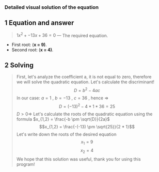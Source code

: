 ### Detailed visual solution of the equation
 ## 1 Equation and answer
>$1x^2 + -13x + 36 = 0$  — The required equation.
 - First root: $(\textbf{x = 9)}$.
 - Second root: $(\textbf{x = 4)}$.
## 2 Solving
 > First, let's analyze the coefficient a, it is not equal to zero, therefore we will solve the quadratic equation. Let's calculate the discriminant!
$$D = b^2 - 4ac$$
In our case: $a = 1$ ,  $b = -13$ , $c = 36$ , hence $\Rightarrow$
 $$D = (-13)^2 - 4*1*36 = 25$$
$D > 0 \Rightarrow$ Let's calculate the roots of the quadratic equation using the formula $x_{1,2} = \frac{-b \pm \sqrt{D}}{2a}$
$$x_{1,2} = \frac{-(-13) \pm \sqrt{25}}{2 * 1}$$
>Let's write down the roots of the desired equation
$$x_1 = 9 $$ 
$$x_2 = 4 $$
>We hope that this solution was useful, thank you for using this program!
